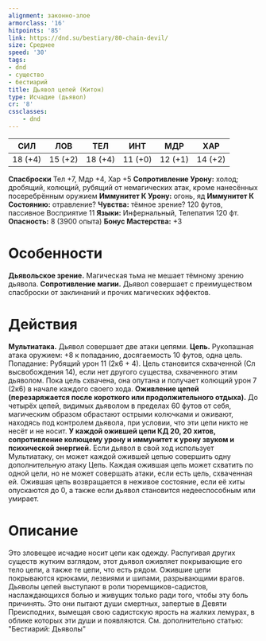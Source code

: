 ```yaml
---
alignment: законно-злое
armorclass: '16'
hitpoints: '85'
link: https://dnd.su/bestiary/80-chain-devil/
size: Среднее
speed: '30'
tags:
- dnd
- существо
- бестиарий
title: Дьявол цепей (Китон)
type: Исчадие (дьявол)
cr: '8'
cssclasses:
    - dnd
---
```



| СИЛ | ЛОВ | ТЕЛ | ИНТ | МДР | ХАР |
|---|---|---|---|---|---|
| 18 (+4) | 15 (+2) | 18 (+4) | 11 (+0) | 12 (+1) | 14 (+2) |
**Спасброски** Тел +7, Мдр +4, Хар +5
**Сопротивление Урону:** холод; дробящий, колющий, рубящий от немагических атак, кроме нанесённых посеребрённым оружием
**Иммунитет К Урону:** огонь, яд
**Иммунитет К Состоянию:** отравление?
**Чувства:** тёмное зрение? 120 футов, пассивное Восприятие 11
**Языки:** Инфернальный, Телепатия 120 фт.
**Опасность:** 8 (3900 опыта)
**Бонус Мастерства:** +3


# Особенности
**Дьявольское зрение.** Магическая тьма не мешает тёмному зрению дьявола.
**Сопротивление магии.** Дьявол совершает с преимуществом спасброски от заклинаний и прочих магических эффектов.


# Действия
**Мультиатака.** Дьявол совершает две атаки цепями.
**Цепь.** Рукопашная атака оружием: +8 к попаданию, досягаемость 10 футов, одна цель. Попадание: Рубящий урон 11 (2к6 + 4). Цель становится схваченной (Сл высвобождения 14), если нет другого существа, схваченного этим дьяволом. Пока цель схвачена, она опутана и получает колющий урон 7 (2к6) в начале каждого своего хода.
**Оживление цепей (перезаряжается после короткого или продолжительного отдыха).** До четырёх цепей, видимых дьяволом в пределах 60 футов от себя, магическим образом обрастают острыми колючками и оживают, находясь под контролем дьявола, при условии, что эти цепи никто не несёт и не носит.
**У каждой ожившей цепи КД 20, 20 хитов, сопротивление колющему урону и иммунитет к урону звуком и психической энергией.** Если дьявол в свой ход использует Мультиатаку, он может каждой ожившей цепью совершить одну дополнительную атаку Цепь. Каждая ожившая цепь может схватить по одной цели, но не может совершать атаки, если есть цель, схваченная ей. Ожившая цепь возвращается в неживое состояние, если её хиты опускаются до 0, а также если дьявол становится недееспособным или умирает.


# Описание
Это зловещее исчадие носит цепи как одежду. Распугивая других существ жутким взглядом, этот дьявол оживляет покрывающие его тело цепи, а также те цепи, что есть рядом. Ожившие цепи покрываются крюками, лезвиями и шипами, разрывающими врагов. Дьяволы цепей выступают в роли тюремщиков-садистов, наслаждающихся болью и живущих только ради того, чтобы эту боль причинять. Это они пытают души смертных, запертые в Девяти Преисподних, вымещая свою садистскую ярость на жалких лемурах, в облике которых эти души и появляются. См. дополнительно статью: "Бестиарий: Дьяволы"